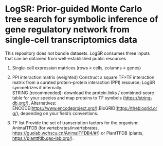 # LogSR: Prior-guided Monte Carlo tree search for symbolic inference of gene regulatory network from single-cell transcriptomics data

This repository does not bundle datasets. LogSR consumes three inputs that can be obtained from well-established public resources

1) Single-cell expression matrices (rows = cells, columns = genes)

2) PPI interaction matrix (weighted)
Construct a square TF×TF interaction matrix from a curated protein–protein interaction (PPI) resource; LogSR symmetrizes it internally.  
STRING (recommended): download the protein.links / combined-score table for your species and map proteins to TF symbols (https://string-db.org/).
Alternatives: ENCODE(https://www.encodeproject.org/),BioGRID(https://thebiogrid.org/), depending on your field’s conventions.

3) TF list
Provide the set of transcription factors for the organism:
AnimalTFDB (for vertebrates/invertebrates, https://guolab.wchscu.cn/AnimalTFDB4/#/) or PlantTFDB (plants, https://planttfdb.gao-lab.org/).